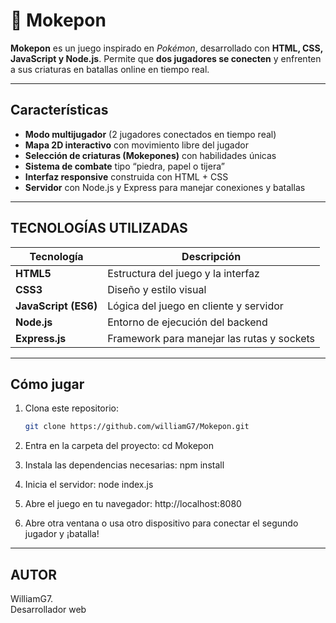 # 🐉 Mokepon

**Mokepon** es un juego inspirado en *Pokémon*, desarrollado con **HTML, CSS, JavaScript y Node.js**.
Permite que **dos jugadores se conecten** y enfrenten a sus criaturas en batallas online en tiempo real.

---

## Características

- **Modo multijugador** (2 jugadores conectados en tiempo real)  
- **Mapa 2D interactivo** con movimiento libre del jugador  
- **Selección de criaturas (Mokepones)** con habilidades únicas  
- **Sistema de combate** tipo “piedra, papel o tijera”  
- **Interfaz responsive** construida con HTML + CSS  
- **Servidor** con Node.js y Express para manejar conexiones y batallas  
 
---

## TECNOLOGÍAS UTILIZADAS

| Tecnología | Descripción |
|-------------|--------------|
| **HTML5** | Estructura del juego y la interfaz |
| **CSS3** | Diseño y estilo visual |
| **JavaScript (ES6)** | Lógica del juego en cliente y servidor |
| **Node.js** | Entorno de ejecución del backend |
| **Express.js** | Framework para manejar las rutas y sockets |

---

## Cómo jugar

1. Clona este repositorio:
   ```bash
   git clone https://github.com/williamG7/Mokepon.git

2. Entra en la carpeta del proyecto:
cd Mokepon

3. Instala las dependencias necesarias:
npm install

4. Inicia el servidor:
node index.js

5. Abre el juego en tu navegador:
http://localhost:8080

6. Abre otra ventana o usa otro dispositivo para conectar el segundo jugador y ¡batalla!

---

## AUTOR
WilliamG7.<br>
Desarrollador web